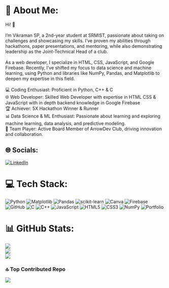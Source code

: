 # 💫 About Me:
Hi! 👋<br><br>I’m Vikraman SP, a 2nd-year student at SRMIST, passionate about taking on challenges and showcasing my skills. I’ve proven my abilities through hackathons, paper presentations, and mentoring, while also demonstrating leadership as the Joint-Technical Head of a club.<br><br>As a web developer, I specialize in HTML, CSS, JavaScript, and Google Firebase. Recently, I’ve shifted my focus to data science and machine learning, using Python and libraries like NumPy, Pandas, and Matplotlib to deepen my expertise in this field.<br><br>💻 Coding Enthusiast: Proficient in Python, C++ & C<br>🌐 Web Developer: Skilled Web Developer with expertise in HTML CSS & JavaScript with in depth backend knowledge in Google Firebase<br>🏆 Achiever: 5X Hackathon Winner & Runner<br>📊 Data Science & ML Enthusiast: Passionate about learning and exploring machine learning, data analysis, and predictive modeling.<br>🤝 Team Player: Active Board Member of ArrowDev Club, driving innovation and collaboration.


## 🌐 Socials:
[![LinkedIn](https://img.shields.io/badge/LinkedIn-%230077B5.svg?logo=linkedin&logoColor=white)](https://linkedin.com/in/https://www.linkedin.com/in/vikraman-sp/) 

# 💻 Tech Stack:
![Python](https://img.shields.io/badge/python-3670A0?style=for-the-badge&logo=python&logoColor=ffdd54) ![Matplotlib](https://img.shields.io/badge/Matplotlib-%23ffffff.svg?style=for-the-badge&logo=Matplotlib&logoColor=black) ![Pandas](https://img.shields.io/badge/pandas-%23150458.svg?style=for-the-badge&logo=pandas&logoColor=white) ![scikit-learn](https://img.shields.io/badge/scikit--learn-%23F7931E.svg?style=for-the-badge&logo=scikit-learn&logoColor=white) ![Canva](https://img.shields.io/badge/Canva-%2300C4CC.svg?style=for-the-badge&logo=Canva&logoColor=white) ![Firebase](https://img.shields.io/badge/firebase-%23039BE5.svg?style=for-the-badge&logo=firebase) ![GitHub](https://img.shields.io/badge/github-%23121011.svg?style=for-the-badge&logo=github&logoColor=white) ![C](https://img.shields.io/badge/c-%2300599C.svg?style=for-the-badge&logo=c&logoColor=white) ![C++](https://img.shields.io/badge/c++-%2300599C.svg?style=for-the-badge&logo=c%2B%2B&logoColor=white) ![JavaScript](https://img.shields.io/badge/javascript-%23323330.svg?style=for-the-badge&logo=javascript&logoColor=%23F7DF1E) ![HTML5](https://img.shields.io/badge/html5-%23E34F26.svg?style=for-the-badge&logo=html5&logoColor=white) ![CSS3](https://img.shields.io/badge/css3-%231572B6.svg?style=for-the-badge&logo=css3&logoColor=white) ![NumPy](https://img.shields.io/badge/numpy-%23013243.svg?style=for-the-badge&logo=numpy&logoColor=white) ![Portfolio](https://img.shields.io/badge/Portfolio-%23000000.svg?style=for-the-badge&logo=firefox&logoColor=#FF7139)
# 📊 GitHub Stats:
![](https://github-readme-stats.vercel.app/api?username=vikraman111&theme=radical&hide_border=false&include_all_commits=true&count_private=true)<br/>
![](https://github-readme-streak-stats.herokuapp.com/?user=vikraman111&theme=radical&hide_border=false)<br/>
![](https://github-readme-stats.vercel.app/api/top-langs/?username=vikraman111&theme=radical&hide_border=false&include_all_commits=true&count_private=true&layout=compact)

### 🔝 Top Contributed Repo
![](https://github-contributor-stats.vercel.app/api?username=vikraman111&limit=5&theme=dark&combine_all_yearly_contributions=true)

<!-- Proudly created with GPRM ( https://gprm.itsvg.in ) -->
